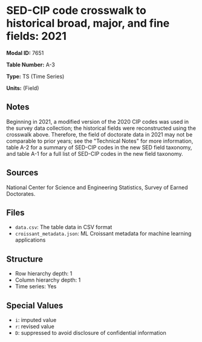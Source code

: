 # SED-CIP code crosswalk to historical broad, major, and fine fields: 2021

**Modal ID:** 7651

**Table Number:** A-3

**Type:** TS (Time Series)

**Units:** (Field)

## Notes

Beginning in 2021, a modified version of the 2020 CIP codes was used in the survey data collection; the historical fields were reconstructed using the crosswalk above. Therefore, the field of doctorate data in 2021 may not be comparable to prior years; see the "Technical Notes" for more information, table A-2 for a summary of SED-CIP codes in the new SED field taxonomy, and table A-1 for a full list of SED-CIP codes in the new field taxonomy.

## Sources

National Center for Science and Engineering Statistics, Survey of Earned Doctorates.

## Files

- `data.csv`: The table data in CSV format
- `croissant_metadata.json`: ML Croissant metadata for machine learning applications

## Structure

- Row hierarchy depth: 1
- Column hierarchy depth: 1
- Time series: Yes

## Special Values

- `i`: imputed value
- `r`: revised value
- `D`: suppressed to avoid disclosure of confidential information
